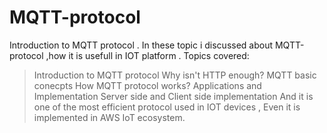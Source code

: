 # MQTT-protocol
Introduction to MQTT protocol .
In these topic i discussed about MQTT-protocol ,how it is usefull in IOT platform .
Topics covered:
> Introduction to MQTT protocol
> Why isn't HTTP enough?
> MQTT basic conecpts
> How MQTT protocol works?
> Applications and Implementation
> Server side and Client side implementation
And it is one of the most efficient protocol used in IOT devices , Even it is implemented in AWS IoT ecosystem.
